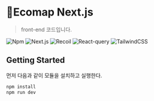 # Ecomap Next.js
>front-end 코드입니다.

<img src="https://img.shields.io/badge/node-20.13.1-red" alt="Npm">
<img src="https://img.shields.io/badge/next.js-13.5.6-blue" alt="Next.js">
<img src="https://img.shields.io/badge/recoil-0.7.7-yellow" alt="Recoil">
<img src="https://img.shields.io/badge/react--query-5.51.11-green" alt="React-query">
<img src="https://img.shields.io/badge/tailwindcss-3.0.0-blue" alt="TailwindCSS">

## Getting Started

먼저 다음과 같이 모듈을 설치하고 실행한다.

```bash
npm install
npm run dev
```
